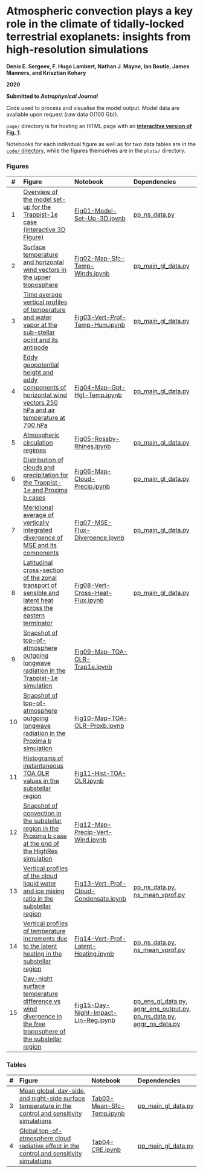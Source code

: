 # Atmospheric convection plays a key role in the climate of tidally-locked terrestrial exoplanets: insights from high-resolution simulations
**Denis E. Sergeev, F. Hugo Lambert, Nathan J. Mayne, Ian Boutle, James Manners, and Krisztian Kohary**

**2020**

**Submitted to *Astrophysical Journal***

Code used to process and visualise the model output.
Model data are available upon request (raw data O(100 Gb)).

`page/` directory is for hosting an HTML page with an **[interactive version of Fig. 1](https://dennissergeev.github.io/exoconvection-apj-2020)**.

Notebooks for each individual figure as well as for two data tables are in the [`code/` directory](code), while the figures themselves are in the `plots/` directory.

### Figures
|  #  | Figure                                                                                                                                                                                                    | Notebook                                                                              | Dependencies                                                                                                                                                             |
|:---:|:----------------------------------------------------------------------------------------------------------------------------------------------------------------------------------------------------------|:--------------------------------------------------------------------------------------|:-------------------------------------------------------------------------------------------------------------------------------------------------------------------------|
|  1 | [Overview of the model set-up for the Trappist-1e case (interactive 3D Figure)](plots/trap1e_grcs_110d_view3d__enlarged.png)                                                                              | [Fig01-Model-Set-Up-3D.ipynb](code/Fig01-Model-Set-Up-3D.ipynb)                       | [pp_ns_data.py](code/pp_ns_data.py)                                                                                                                                      |
|  2 | [Surface temperature and horizontal wind vectors in the upper troposphere](plots/trap1e_proxb__grcs_llcs_all_rain_acoff__tsfc_winds__plev250hpa.pdf)                                                      | [Fig02-Map-Sfc-Temp-Winds.ipynb](code/Fig02-Map-Sfc-Temp-Winds.ipynb)                 | [pp_main_gl_data.py](code/pp_main_gl_data.py)                                                                                                                            |
|  3 | [Time average vertical profiles of temperature and water vapor at the sub-stellar point and its antipode](plots/trap1e_proxb__grcs_llcs_all_rain_acoff__vprof_daynight_pm01deg__temp_shum)                | [Fig03-Vert-Prof-Temp-Hum.ipynb](code/Fig03-Vert-Prof-Temp-Hum.ipynb)                 | [pp_main_gl_data.py](code/pp_main_gl_data.py)                                                                                                                            |
|  4 | [Eddy geopotential height and eddy components of horizontal wind vectors 250 hPa and air temperature at 700 hPa](plots/trap1e_proxb__grcs_llcs_all_rain_acoff__ghgt_winds_eddy__250hpa__temp__700hpa.pdf) | [Fig04-Map-Gpt-Hgt-Temp.ipynb](code/Fig04-Map-Gpt-Hgt-Temp.ipynb)                     | [pp_main_gl_data.py](code/pp_main_gl_data.py)                                                                                                                            |
|  5 | [Atmospheric circulation regimes](plots/trap1e_proxb__grcs_llcs_all_rain_acoff__nondim_rossby_rhines__hgt0-15km.pdf)                                                                                      | [Fig05-Rossby-Rhines.ipynb](code/Fig05-Rossby-Rhines.ipynb)                           | [pp_main_gl_data.py](code/pp_main_gl_data.py)                                                                                                                            |
|  6 | [Distribution of clouds and precipitation for the Trappist-1e and Proxima b cases](plots/trap1e_proxb__grcs_llcs_all_rain_acoff__cloud_types__w_precip.pdf)                                               | [Fig06-Map-Cloud-Precip.ipynb](code/Fig06-Map-Cloud-Precip.ipynb)                     | [pp_main_gl_data.py](code/pp_main_gl_data.py)                                                                                                                            |
|  7 | [Meridional average of vertically integrated divergence of MSE and its components](plots/trap1e_proxb__grcs_llcs_all_rain_acoff__mse_div_merid_mean.pdf)                                                  | [Fig07-MSE-Flux-Divergence.ipynb](code/Fig07-MSE-Flux-Divergence.ipynb)               | [pp_main_gl_data.py](code/pp_main_gl_data.py)                                                                                                                            |
|  8 | [Latitudinal cross-section of the zonal transport of sensible and latent heat across the eastern terminator](plots/trap1e_proxb__grcs_llcs_all_rain_acoff__vcross_lon90E__hgt0-16__zonal_fluxes.pdf)      | [Fig08-Vert-Cross-Heat-Flux.ipynb](code/Fig08-Vert-Cross-Heat-Flux.ipynb)             | [pp_main_gl_data.py](code/pp_main_gl_data.py)                                                                                                                            |
|  9 | [Snapshot of top-of-atmosphere outgoing longwave radiation in the Trappist-1e simulation](plots/trap1e__grcs__toa_olr_map__102d.pdf)                                                                      | [Fig09-Map-TOA-OLR-Trap1e.ipynb](code/Fig09-Map-TOA-OLR-Trap1e.ipynb)                 |                                                                                                                                                                          |
| 10 | [Snapshot of top-of-atmosphere outgoing longwave radiation in the Proxima b simulation](plots/proxb__grcs__toa_olr_map__100d.pdf)                                                                         | [Fig10-Map-TOA-OLR-Proxb.ipynb](code/Fig10-Map-TOA-OLR-Proxb.ipynb)                   |                                                                                                                                                                          |
| 11 | [Histograms of instantaneous TOA OLR values in the substellar region](plots/trap1e_proxb__grcs__toa_olr_hist.pdf)                                                                                         | [Fig11-Hist-TOA-OLR.ipynb](code/Fig11-Hist-TOA-OLR.ipynb)                             |                                                                                                                                                                          |
| 12 | [Snapshot of convection in the substellar region in the Proxima b case at the end of the HighRes simulation](plots/proxb__grcs__precip_w_map.pdf)                                                         | [Fig12-Map-Precip-Vert-Wind.ipynb](code/Fig12-Map-Precip-Vert-Wind.ipynb)             |                                                                                                                                                                          |
| 13 | [Vertical profiles of the cloud liquid water and ice mixing ratio in the substellar region](plots/trap1e_proxb__grcs__vprof_qcl_qcf.pdf)                                                                  | [Fig13-Vert-Prof-Cloud-Condensate.ipynb](code/Fig13-Vert-Prof-Cloud-Condensate.ipynb) | [pp_ns_data.py](code/pp_ns_data.py), [ns_mean_vprof.py](code/ns_mean_vprof.py)                                                                                           |
| 14 | [Vertical profiles of temperature increments due to the latent heating in the substellar region](plots/trap1e_proxb__grcs__vprof_t_incr_lh.pdf)                                                           | [Fig14-Vert-Prof-Latent-Heating.ipynb](code/Fig14-Vert-Prof-Latent-Heating.ipynb)     | [pp_ns_data.py](code/pp_ns_data.py), [ns_mean_vprof.py](code/ns_mean_vprof.py)                                                                                           |
| 15 | [Day-night surface temperature difference vs wind divergence in the free troposphere of the substellar region](plots/trap1e_proxb__grcs__scatter_w_linreg__hdiv_5_20km_ss__t_sfc_diff_dn.pdf)             | [Fig15-Day-Night-Impact-Lin-Reg.ipynb](code/Fig15-Day-Night-Impact-Lin-Reg.ipynb)     | [pp_ens_gl_data.py](code/pp_ens_gl_data.py), [aggr_ens_output.py](code/aggr_ens_output.py), [pp_ns_data.py](code/pp_ns_data.py), [aggr_ns_data.py](code/aggr_ns_data.py) |

### Tables
| #  | Figure                                                                                                                                | Notebook                                                    | Dependencies                                  |
|---:|:--------------------------------------------------------------------------------------------------------------------------------------|:------------------------------------------------------------|:----------------------------------------------|
| 3 | [Mean global, day-side, and night-side surface temperature in the control and sensitivity simulations](tables/mean_sfc_temp_table.tex) | [Tab03-Mean-Sfc-Temp.ipynb](code/Tab03-Mean-Sfc-Temp.ipynb) | [pp_main_gl_data.py](code/pp_main_gl_data.py) |
| 4 | [Global top-of-atmosphere cloud radiative effect in the control and sensitivity simulations](tables/cre_table.tex)                     | [Tab04-CRE.ipynb](code/Tab04-CRE.ipynb)                     | [pp_main_gl_data.py](code/pp_main_gl_data.py) |

